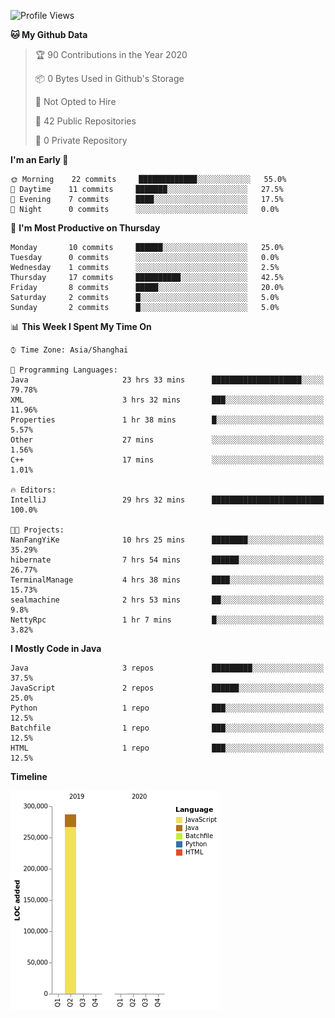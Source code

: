<!--START_SECTION:waka-->
![Profile Views](http://img.shields.io/badge/Profile%20Views-0-blue)

**🐱 My Github Data** 

> 🏆 90 Contributions in the Year 2020
 > 
> 📦 0 Bytes Used in Github's Storage 
 > 
> 🚫 Not Opted to Hire
 > 
> 📜 42 Public Repositories
 > 
> 🔑 0 Private Repository 
 > 
**I'm an Early 🐤** 

```text
🌞 Morning    22 commits     █████████████░░░░░░░░░░░░   55.0% 
🌆 Daytime    11 commits     ███████░░░░░░░░░░░░░░░░░░   27.5% 
🌃 Evening    7 commits      ████░░░░░░░░░░░░░░░░░░░░░   17.5% 
🌙 Night      0 commits      ░░░░░░░░░░░░░░░░░░░░░░░░░   0.0%

```
📅 **I'm Most Productive on Thursday** 

```text
Monday       10 commits     ██████░░░░░░░░░░░░░░░░░░░   25.0% 
Tuesday      0 commits      ░░░░░░░░░░░░░░░░░░░░░░░░░   0.0% 
Wednesday    1 commits      ░░░░░░░░░░░░░░░░░░░░░░░░░   2.5% 
Thursday     17 commits     ██████████░░░░░░░░░░░░░░░   42.5% 
Friday       8 commits      █████░░░░░░░░░░░░░░░░░░░░   20.0% 
Saturday     2 commits      █░░░░░░░░░░░░░░░░░░░░░░░░   5.0% 
Sunday       2 commits      █░░░░░░░░░░░░░░░░░░░░░░░░   5.0%

```


📊 **This Week I Spent My Time On** 

```text
⌚︎ Time Zone: Asia/Shanghai

💬 Programming Languages: 
Java                     23 hrs 33 mins      ████████████████████░░░░░   79.78% 
XML                      3 hrs 32 mins       ███░░░░░░░░░░░░░░░░░░░░░░   11.96% 
Properties               1 hr 38 mins        █░░░░░░░░░░░░░░░░░░░░░░░░   5.57% 
Other                    27 mins             ░░░░░░░░░░░░░░░░░░░░░░░░░   1.56% 
C++                      17 mins             ░░░░░░░░░░░░░░░░░░░░░░░░░   1.01%

🔥 Editors: 
IntelliJ                 29 hrs 32 mins      █████████████████████████   100.0%

🐱‍💻 Projects: 
NanFangYiKe              10 hrs 25 mins      ████████░░░░░░░░░░░░░░░░░   35.29% 
hibernate                7 hrs 54 mins       ██████░░░░░░░░░░░░░░░░░░░   26.77% 
TerminalManage           4 hrs 38 mins       ████░░░░░░░░░░░░░░░░░░░░░   15.73% 
sealmachine              2 hrs 53 mins       ██░░░░░░░░░░░░░░░░░░░░░░░   9.8% 
NettyRpc                 1 hr 7 mins         █░░░░░░░░░░░░░░░░░░░░░░░░   3.82%

```

**I Mostly Code in Java** 

```text
Java                     3 repos             █████████░░░░░░░░░░░░░░░░   37.5% 
JavaScript               2 repos             ██████░░░░░░░░░░░░░░░░░░░   25.0% 
Python                   1 repo              ███░░░░░░░░░░░░░░░░░░░░░░   12.5% 
Batchfile                1 repo              ███░░░░░░░░░░░░░░░░░░░░░░   12.5% 
HTML                     1 repo              ███░░░░░░░░░░░░░░░░░░░░░░   12.5%

```


**Timeline**

![Chart not found](https://github.com/2720851545/2720851545/blob/master/charts/bar_graph.png) 


<!--END_SECTION:waka-->
